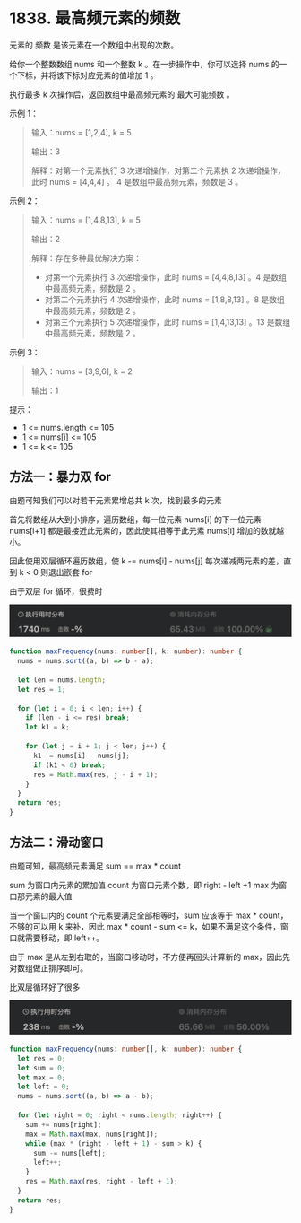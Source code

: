 # 1838. 最高频元素的频数

元素的 频数 是该元素在一个数组中出现的次数。

给你一个整数数组 nums 和一个整数 k 。在一步操作中，你可以选择 nums 的一个下标，并将该下标对应元素的值增加 1 。

执行最多 k 次操作后，返回数组中最高频元素的 最大可能频数 。

示例 1：

> 输入：nums = [1,2,4], k = 5
>
> 输出：3
>
> 解释：对第一个元素执行 3 次递增操作，对第二个元素执 2 次递增操作，此时 nums = [4,4,4] 。
> 4 是数组中最高频元素，频数是 3 。

示例 2：

> 输入：nums = [1,4,8,13], k = 5
>
> 输出：2
>
> 解释：存在多种最优解决方案：
>
> - 对第一个元素执行 3 次递增操作，此时 nums = [4,4,8,13] 。4 是数组中最高频元素，频数是 2 。
> - 对第二个元素执行 4 次递增操作，此时 nums = [1,8,8,13] 。8 是数组中最高频元素，频数是 2 。
> - 对第三个元素执行 5 次递增操作，此时 nums = [1,4,13,13] 。13 是数组中最高频元素，频数是 2 。

示例 3：

> 输入：nums = [3,9,6], k = 2
>
> 输出：1

提示：

- 1 <= nums.length <= 105
- 1 <= nums[i] <= 105
- 1 <= k <= 105

## 方法一：暴力双 for

由题可知我们可以对若干元素累增总共 k 次，找到最多的元素

首先将数组从大到小排序，遍历数组，每一位元素 nums[i] 的下一位元素 nums[i+1] 都是最接近此元素的，因此使其相等于此元素 nums[i] 增加的数就越小。

因此使用双层循环遍历数组，使 k -= nums[i] - nums[j] 每次递减两元素的差，直到 k < 0 则退出嵌套 for

由于双层 for 循环，很费时

![alt text](image.png)

```ts
function maxFrequency(nums: number[], k: number): number {
  nums = nums.sort((a, b) => b - a);

  let len = nums.length;
  let res = 1;

  for (let i = 0; i < len; i++) {
    if (len - i <= res) break;
    let k1 = k;

    for (let j = i + 1; j < len; j++) {
      k1 -= nums[i] - nums[j];
      if (k1 < 0) break;
      res = Math.max(res, j - i + 1);
    }
  }
  return res;
}
```

## 方法二：滑动窗口

由题可知，最高频元素满足 sum == max \* count

sum 为窗口内元素的累加值
count 为窗口元素个数，即 right - left +1
max 为窗口那元素的最大值

当一个窗口内的 count 个元素要满足全部相等时，sum 应该等于 max \* count，不够的可以用 k 来补，因此 max \* count - sum <= k，如果不满足这个条件，窗口就需要移动，即 left++。

由于 max 是从左到右取的，当窗口移动时，不方便再回头计算新的 max，因此先对数组做正排序即可。

比双层循环好了很多

![alt text](image-1.png)

```ts
function maxFrequency(nums: number[], k: number): number {
  let res = 0;
  let sum = 0;
  let max = 0;
  let left = 0;
  nums = nums.sort((a, b) => a - b);

  for (let right = 0; right < nums.length; right++) {
    sum += nums[right];
    max = Math.max(max, nums[right]);
    while (max * (right - left + 1) - sum > k) {
      sum -= nums[left];
      left++;
    }
    res = Math.max(res, right - left + 1);
  }
  return res;
}
```

